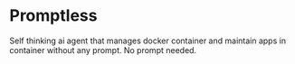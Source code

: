 # Promptless
Self thinking ai agent that manages docker container and maintain apps in container without any prompt. No prompt needed.
